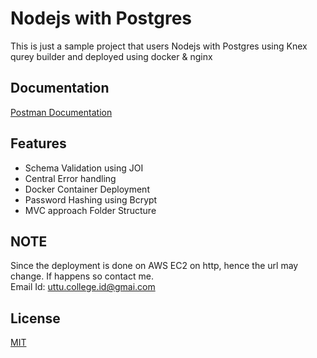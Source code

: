 # Nodejs with Postgres

This is just a sample project that users Nodejs with Postgres using Knex qurey builder and deployed using docker & nginx

## Documentation

[Postman Documentation](https://documenter.getpostman.com/view/25654764/2s9YC5yCqg)

## Features
- Schema Validation using JOI
- Central Error handling 
- Docker Container Deployment
- Password Hashing using Bcrypt
- MVC approach Folder Structure
## NOTE

Since the deployment is done on AWS EC2 on http, hence the url may change. If happens so contact me. \
Email Id: uttu.college.id@gmai.com

## License

[MIT](https://choosealicense.com/licenses/mit/)
